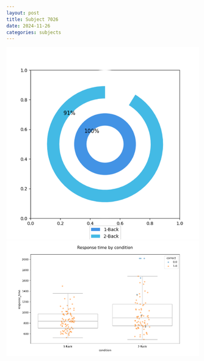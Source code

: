 ```yaml
---
layout: post
title: Subject 7026
date: 2024-11-26
categories: subjects
---
```


![](data/7026/run-14/7026_accuracy_by_condition.png)
![](data/7026/run-14/7026_response_time_by_condition.png)
